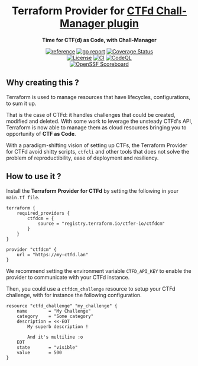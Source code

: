 <div align="center">
    <h1>Terraform Provider for <a href="https://github.com/ctfer-io/ctfd-chall-manager">CTFd Chall-Manager plugin</a></h1>
    <p><b>Time for CTF(d) as Code, with Chall-Manager</b><p>
    <a href="https://pkg.go.dev/github.com/ctfer-io/terraform-provider-ctfdcm"><img src="https://shields.io/badge/-reference-blue?logo=go&style=for-the-badge" alt="reference"></a>
	<a href="https://goreportcard.com/report/github.com/ctfer-io/terraform-provider-ctfdcm"><img src="https://goreportcard.com/badge/github.com/ctfer-io/terraform-provider-ctfdcm?style=for-the-badge" alt="go report"></a>
	<a href="https://coveralls.io/github/ctfer-io/terraform-provider-ctfdcm?branch=main"><img src="https://img.shields.io/coverallsCoverage/github/ctfer-io/terraform-provider-ctfdcm?style=for-the-badge" alt="Coverage Status"></a>
	<br>
	<a href=""><img src="https://img.shields.io/github/license/ctfer-io/terraform-provider-ctfdcm?style=for-the-badge" alt="License"></a>
	<a href="https://github.com/ctfer-io/terraform-provider-ctfdcm/actions?query=workflow%3Aci+"><img src="https://img.shields.io/github/actions/workflow/status/ctfer-io/terraform-provider-ctfdcm/ci.yaml?style=for-the-badge&label=CI" alt="CI"></a>
	<a href="https://github.com/ctfer-io/terraform-provider-ctfdcm/actions/workflows/codeql-analysis.yaml"><img src="https://img.shields.io/github/actions/workflow/status/ctfer-io/terraform-provider-ctfdcm/codeql-analysis.yaml?style=for-the-badge&label=CodeQL" alt="CodeQL"></a>
    <br>
    <a href="https://securityscorecards.dev/viewer/?uri=github.com/ctfer-io/terraform-provider-ctfdcm"><img src="https://img.shields.io/ossf-scorecard/github.com/ctfer-io/terraform-provider-ctfdcm?label=openssf%20scorecard&style=for-the-badge" alt="OpenSSF Scoreboard"></a>
</div>

## Why creating this ?

Terraform is used to manage resources that have lifecycles, configurations, to sum it up.

That is the case of CTFd: it handles challenges that could be created, modified and deleted.
With some work to leverage the unsteady CTFd's API, Terraform is now able to manage them as cloud resources bringing you to opportunity of **CTF as Code**.

With a paradigm-shifting vision of setting up CTFs, the Terraform Provider for CTFd avoid shitty scripts, `ctfcli` and other tools that does not solve the problem of reproductibility, ease of deployment and resiliency.

## How to use it ?

Install the **Terraform Provider for CTFd** by setting the following in your `main.tf file`.
```hcl
terraform {
    required_providers {
        ctfdcm = {
            source = "registry.terraform.io/ctfer-io/ctfdcm"
        }
    }
}

provider "ctfdcm" {
    url = "https://my-ctfd.lan"
}
```

We recommend setting the environment variable `CTFD_API_KEY` to enable the provider to communicate with your CTFd instance.

Then, you could use a `ctfdcm_challenge` resource to setup your CTFd challenge, with for instance the following configuration.
```hcl
resource "ctfd_challenge" "my_challenge" {
    name        = "My Challenge"
    category    = "Some category"
    description = <<-EOT
        My superb description !

        And it's multiline :o
    EOT
    state       = "visible"
    value       = 500
}
```
